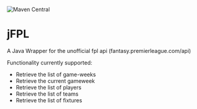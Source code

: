 ![Maven Central](https://img.shields.io/maven-central/v/io.github.jamoamo/jfpl?style=for-the-badge)
# jFPL
A Java Wrapper for the unofficial fpl api (fantasy.premierleague.com/api)

Functionality currently supported:
* Retrieve the list of game-weeks
* Retrieve the current gameweek
* Retrieve the list of players
* Retrieve the list of teams
* Retrieve the list of fixtures
